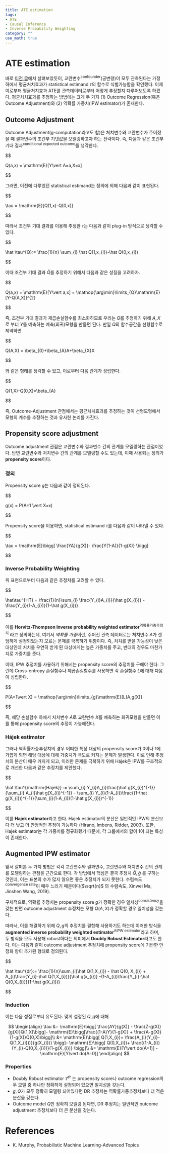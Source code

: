 ```yaml
---
title: ATE estimation
tags:
- ATE
- Causal Inference
- Inverse Probability Weighting
category: ""
use_math: true
---
```

# ATE estimation

바로 [이전 글](https://ddangchani.github.io/Confounder-Adjustment)에서 살펴보았듯이, 교란변수<sup>confounder</sup>(공변량)이 모두 관측된다는 가정하에서 평균처치효과가 statistical estimand $\tau$의 함수로 식별가능함을 확인했다. 이제 이로부터 평균처치효과 ATE를 관측데이터로부터 어떻게 추정할지 다루어보도록 하겠다. 평균처치효과를 추정하는 방법에는 크게 두 가지 (1) Outcome Regression(혹은 Outcome Adjustment)와 (2) 역확률 가중치(IPW estimator)가 존재한다.

## Outcome Adjustment

Outcome Adjustment(g-computation라고도 함)은 처치변수와 교란변수가 주어졌을 때 결과변수의 조건부 기댓값을 모델링하고자 하는 전략이다. 즉, 다음과 같은 조건부 기대 결과<sup>conditional expected outcome</sup>를 생각한다.

$$

Q(a,x) = \mathrm{E}[Y\vert A=a,X=x]


$$

그러면, 이전에 다루었던 statistical estimand는 정의에 의해 다음과 같이 표현된다.


$$

\tau = \mathrm{E}[Q(1,x)-Q(0,x)]


$$

따라서 조건부 기대 결과를 이용해 추정한 $\tau$는 다음과 같이 plug-in 방식으로 생각할 수 있다.


$$

\hat \tau^{Q}:= \frac{1}{n} \sum_{i} \hat Q(1,x_{i})-\hat Q(0,x_{i})


$$

이때 조건부 기대 결과 $\hat Q$를 추정하기 위해서 다음과 같은 성질을 고려하자.


$$

Q(a,x) = \mathrm{E}[Y\vert a,x] = \mathop{\arg\min}\limits_{Q}\mathrm{E}[Y-Q(A,X)]^{2}


$$

즉, 조건부 기대 결과가 제곱손실함수를 최소화하므로 우리는 $Q$를 추정하기 위해 $A,X$로 부터 $Y$를 예측하는 예측(회귀)모형을 만들면 된다. 만일 $Q$의 함수공간을 선형함수로 제약하면 


$$

Q(A,X) = \beta_{0}+\beta_{A}A+\beta_{X}X


$$

와 같은 형태를 생각할 수 있고, 이로부터 다음 관계가 성립한다.


$$

Q(1,X)-Q(0,X)=\beta_{A}


$$

즉, Outcome-Adjustment 관점에서는 평균처치효과를 추정하는 것이 선형모형에서 모형의 계수를 추정하는 것과 유사한 논리를 가진다.


## Propensity score adjustment

Outcome adjustment 관점은 교란변수와 결과변수 간의 관계를 모델링하는 관점이었다. 반면 교란변수와 처치변수 간의 관계를 모델링할 수도 있는데, 이때 사용되는 정의가 **propensity score**이다.

### 정의
Propensity score $g$는 다음과 같이 정의된다.


$$

g(x) = P(A=1 \vert X=x)


$$

Propensity score을 이용하면, statistical estimand $\tau$를 다음과 같이 나타낼 수 있다.


$$

\tau = \mathrm{E}\bigg[ \frac{YA}{g(X)}- \frac{Y(1-A)}{1-g(X)} \bigg]


$$

### Inverse Probability Weighting

위 표현으로부터 다음과 같은 추정치를 고려할 수 있다.


$$

\hat\tau^{HT} = \frac{1}{n}\sum_{i} \frac{Y_{i}A_{i}}{\hat g(X_{i})} - \frac{Y_{i}(1-A_{i})}{1-\hat g(X_{i})} 


$$

이를 **Horvitz-Thompson Inverse probability weighted estimator**<sup>역확률가중추정치</sup> 라고 정의하는데, 여기서 *역확률 가중*이란, 주어진 관측 데이터로는 처치변수 $A$가 랜덤하게 설정되었는지 모르는 문제를 극복하기 위함이다. 즉, 처치를 받을 가능성이 낮은 대상인데 처치를 우연히 받게 된 대상에게는 높은 가중치를 주고, 반대의 경우도 마찬가지로 가중치를 준다.

이때, IPW 추정치를 사용하기 위해서는 propensity score의 추정치를 구해야 한다. 그런데 Cross-entropy 손실함수나 제곱손실함수를 사용하면 각 손실함수 $L$에 대해 다음이 성립한다.

$$

P(A=1\vert X) = \mathop{\arg\min}\limits_{g}\mathrm{E}[L(A,g(X)]


$$

즉, 해당 손실함수 하에서 처치변수 $A$로 교란변수 $X$를 예측하는 회귀모형을 만들면 이를 통해 propensity score의 추정이 가능해진다.

### Hájek estimator

그러나 역확률가중추정치의 경우 어떠한 특정 대상의 propensity score가 0이나 1에 가깝게 되면 해당 대상에 대해 가중치가 극도로 커지는 문제가 발생한다. 이로 인해 추정치의 분산이 매우 커지게 되고, 이러한 문제를 극복하기 위해 Hájek은 IPW를 구조적으로 개선한 다음과 같은 추정치를 제안했다.

$$

\hat \tau^{\mathrm{Hajek}} := \sum_{i} Y_{i}A_{i}\frac{\hat g(X_{i})^{-1}}{\sum_{i} A_{i}\hat g(X_{i})^{-1}} - \sum_{i} Y_{i}(1-A_{i})\frac{(1-\hat g(X_{i}))^{-1}}{\sum_{i}(1-A_{i})(1-\hat g(X_{i}))^{-1}}


$$

이를 **Hajek estimator**라고 한다. Hajek estimator의 분산은 일반적인 IPW의 분산보다 더 낮고 더 안정적인 추정이 가능하다 (Hirano, Imbens, Ridder, 2003). 또한, Hajek estimator는 각 가중치를 정규화했기 때문에, 각 그룹에서의 합이 1이 되는 특성이 존재한다.

## Augmented IPW estimator

앞서 살펴본 두 가지 방법은 각각 교란변수와 결과변수, 교란변수와 처치변수 간의 관계를 모델링하는 관점을 근간으로 한다. 각 방법에서 핵심은 결국 추정치 $\hat Q,\hat g$ 를 구하는 것인데, 이는 표본의 수가 많지 않으면 좋은 추정치가 되지 못한다. 수렴속도<sup>convergence rate</sup>이 매우 느리기 때문이다($\sqrt{n}$ 의 수렴속도, Xinwei Ma, Jinshen Wang, 2019).

구체적으로, 역확률 추정치는 propensity score $g$가 정확한 경우 일치성<sup>consistency</sup>을 갖는 반면 outcome adjustment 추정치는 모형 $Q(A,X)$가 정확할 경우 일치성을 갖는다.

따라서, 이를 해결하기 위해 $Q,g$의 추정치를 결합해 사용하기도 하는데 이러한 방식을 **augmented inverse probability weighted estimator**<sup>AIPW estimator</sup>라고 하며, 두 방식을 모두 사용해 robust하다는 의미에서 **Doubly Robust Estimator**라고도 한다. 이는 다음과 같이 outcome adjustment 추정치에 propensity score에 기반한 안정화 항이 추가된 형태로 정의된다.

$$

\hat \tau^{dr}:= \frac{1}{n}\sum_{i}\hat Q(1,X_{i}) - \hat Q(0, X_{i}) + A_{i}\frac{Y_{i}-\hat Q(1,X_{i})}{\hat g(x_{i})} -(1-A_{i})\frac{Y_{i}-\hat Q(0,X_{i})}{1-\hat g(X_{i})}

$$

### Induction

이는 다음 성질로부터 유도된다. 맞게 설정된 $Q,g$에 대해


$$
\begin{align}
\tau &= \mathrm{E}\bigg[ \frac{AY}{g(X)} - \frac{Z-g(X)}{g(X)}Q(1,X)\bigg]- \mathrm{E}\bigg[\frac{(1-A)Y}{1-g(X)} + \frac{A-g(X)}{1-g(X)}Q(0,X)\bigg]\\
&= \mathrm{E}\bigg[ Q(1,X_{i})+ \frac{A_{i}(Y_{i}-Q(1,X_{i}))}{g(X_{i})} \bigg]- \mathrm{E}\bigg[ Q(0,X_{i})+ \frac{(1-A_{i})(Y_{i}-Q(0,X_{i}))}{1-g(X_{i})} \bigg]\\
&= \mathrm{E}[Y\vert do(A=1)] - \mathrm{E}[Y\vert do(A=0)]
\end{align}
$$

### Properties

- Doubly Robust estimator $\hat \tau^{dr}$ 는 propensity score나 outcome regression의 두 모델 중 하나만 정확하게 설정되어 있으면 일치성을 갖는다.
- $g,Q$가 모두 정확히 모델링 되어있다면 DR 추정치는 역확률가중추정치보다 더 적은 분산을 갖는다.
- Outcome model $Q$만 정확히 모델링 된다면, DR 추정치는 일반적인 outcome adjustment 추정치보다 더 큰 분산을 갖는다.


# References
- K. Murphy, Probabilistic Machine Learning-Advanced Topics